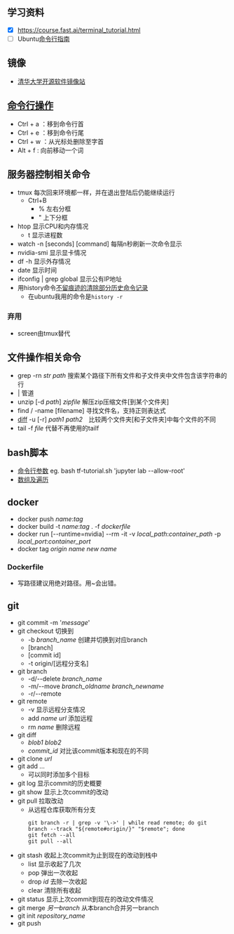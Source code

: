 ## 学习资料
- [x] https://course.fast.ai/terminal_tutorial.html
- [ ] Ubuntu[命令行指南
](https://wiki.ubuntu.org.cn/%E5%91%BD%E4%BB%A4%E8%A1%8C%E6%8C%87%E5%8D%97)

## 镜像
* [清华大学开源软件镜像站](https://mirrors.tuna.tsinghua.edu.cn/help/ubuntu/)

## [命令行操作](https://linuxtoy.org/archives/bash-shortcuts.html)
* Ctrl + a ：移到命令行首
* Ctrl + e ：移到命令行尾
* Ctrl + w ：从光标处删除至字首
* Alt + f : 向前移动一个词
    
## 服务器控制相关命令
* tmux 每次回来环境都一样，并在退出登陆后仍能继续运行
    * Ctrl+B
        * % 左右分框
        * " 上下分框
* htop 显示CPU和内存情况
    * t 显示进程数
* watch -n [seconds] [command] 每隔n秒刷新一次命令显示
* nvidia-smi 显示显卡情况
* df -h 显示外存情况
* date 显示时间
* ifconfig | grep global 显示公有IP地址
* 用history命令[不留痕迹的清除部分历史命令记录](不留痕迹的清除部分history历史命令记录)
	* 在ubuntu我用的命令是```history -r```
	

### 弃用
* screen由tmux替代

## 文件操作相关命令
* grep -rn *str* *path* 搜索某个路径下所有文件和子文件夹中文件包含该字符串的行
* | 管道
* unzip [-d *path*] *zipfile* 解压zip压缩文件[到某个文件夹]
* find / -name [filename] 寻找文件名，支持正则表达式
* [diff](https://www.cnblogs.com/peida/archive/2012/12/12/2814048.html) -u [-r] *path1* *path2*　比较两个文件夹[和子文件夹]中每个文件的不同
* tail -f *file* 代替不再使用的tailf

## bash脚本
* [命令行参数](https://www.runoob.com/linux/linux-shell-passing-arguments.html)
	eg. bash tf-tutorial.sh 'jupyter lab --allow-root'
* [数组及遍历](https://blog.csdn.net/redhat456/article/details/6068409)

## docker
* docker push *name*:*tag*
* docker build -t *name*:*tag* .  -f *dockerfile* 
* docker run [--runtime=nvidia] --rm -it -v *local_path*:*container_path* -p *local_port*:*container_port*
* docker tag *origin name* *new name*

### Dockerfile
* 写路径建议用绝对路径。用~会出错。

## git
* git commit -m '*message*'
* git checkout 切换到
	* -b *branch_name* 创建并切换到对应branch
	* [branch]
	* [commit id]
	* -t origin/[远程分支名]
* git branch
	* -d/--delete *branch_name*
	* -m/--move  *branch_oldname* *branch_newname*
	* -r/--remote
* git remote
	* -v 显示远程分支情况
	* add *name* *url* 添加远程
	* rm *name* 删除远程
* git diff
	* *blob1* *blob2*
	* *commit_id* 对比该commit版本和现在的不同
* git clone *url*
* git add ... 
	* 可以同时添加多个目标
* git log 显示commit的历史概要
* git show 显示上次commit的改动
* git pull 拉取改动
	* 从远程仓库获取所有分支
		```
		git branch -r | grep -v '\->' | while read remote; do git branch --track "${remote#origin/}" "$remote"; done
		git fetch --all
		git pull --all
		```
* git stash 收起上次commit为止到现在的改动到栈中
	* list 显示收起了几次
	* pop 弹出一次收起
	* drop *id* 去除一次收起
	* clear 清除所有收起
* git status 显示上次commit到现在的改动文件情况
* git merge *另一branch* 从本branch合并另一branch
* git init *repository_name*
* git push 
